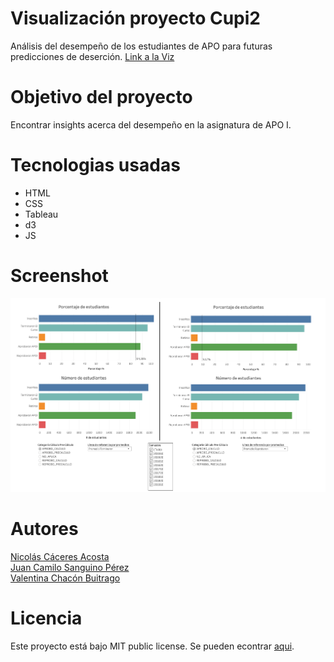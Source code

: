 # Visualización proyecto Cupi2
Análisis del desempeño de los estudiantes de APO para futuras predicciones de deserción.
[Link a la Viz](https://jcsanguino10.github.io/entregaFinal/notasicfes.html)
# Objetivo del proyecto
Encontrar insights acerca del desempeño en la asignatura de APO I.
# Tecnologias usadas
* HTML
* CSS
* Tableau
* d3
* JS
# Screenshot
![Screenshot Pag Web](https://raw.githubusercontent.com/nacaceres/CriticaVisualizacion/master/APOVIZ.png)
# Autores
[Nicolás Cáceres Acosta](https://github.com/nacaceres)   
[Juan Camilo Sanguino Pérez](https://github.com/jcsanguino10)  
[Valentina Chacón Buitrago](https://github.com/ValentinaChaconBuitrago) 
# Licencia
Este proyecto está bajo MIT public license. Se pueden econtrar [aqui](https://github.com/nacaceres/BlogProyectoCupi2/blob/master/LICENSE).
